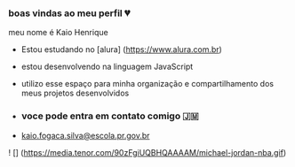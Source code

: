 ### boas vindas ao meu perfil 💔

meu nome é Kaio Henrique

- Estou estudando no [alura] (https://www.alura.com.br)
- estou desenvolvendo na linguagem JavaScript
- utilizo esse espaço para minha organização e compartilhamento dos meus projetos desenvolvidos

- ### voce pode entra em contato comigo 🇯🇲

- kaio.fogaca.silva@escola.pr.gov.br

! [] (https://media.tenor.com/90zFgiUQBHQAAAAM/michael-jordan-nba.gif)

